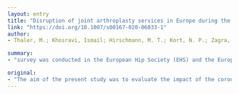 ```yaml
---
layout: entry
title: "Disruption of joint arthroplasty services in Europe during the COVID-19 pandemic: an online survey within the European Hip Society (EHS) and the European Knee Associates (EKA)"
link: "https://doi.org/10.1007/s00167-020-06033-1"
author:
- Thaler, M.; Khosravi, Ismail; Hirschmann, M. T.; Kort, N. P.; Zagra, L.; Epinette, J. A.; Liebensteiner, M. C.

summary:
- "survey was conducted in the European Hip Society (EHS) and the European Knee Associates (EKA) The survey consisted of 20 questions (single, multiple choice, ranked) Four topics were addressed: origin and surgical experience of the participant. The participant was asked to state whether dedicated surgery was stopped, delayed or cancelled. In most hospitals, periprosthetic fractures (87."

original:
- "The aim of the present study was to evaluate the impact of the coronavirus (COVID-19) pandemic on joint arthroplasty service in Europe by conducting an online survey of arthroplasty surgeons. The survey was conducted in the European Hip Society (EHS) and the European Knee Associates (EKA). The survey consisted of 20 questions (single, multiple choice, ranked). Four topics were addressed: (1) origin and surgical experience of the participant (four questions); (2) potential disruption of arthroplasty surgeries (12 questions); (3) influence of the COVID-19 pandemic on the particular arthroplasty surgeon (four questions); (4) a matrix provided 14 different arthroplasty surgeries and the participant was asked to state whether dedicated surgery was stopped, delayed or cancelled. Two-hundred and seventy-two surgeons (217 EHS, 55 EKA) from 40 different countries participated. Of the respondents, 25.7% stated that all surgeries were cancelled in their departments, while 68.4% responded that elective inpatient procedures were no longer being performed. With regard to the specific surgical procedures, nearly all primary TJA were cancelled (92.6%) as well as aseptic revisions (94.7%). In most hospitals, periprosthetic fractures (87.2%), hip arthroplasty for femoral neck fractures and septic revisions for acute infections (75.8%) were still being performed. During the current 2020 COVID-19 pandemic, we are experiencing a near-total shutdown of TJA. A massive cutback was observed for primary TJA and revision TJA, even in massively failed TJA with collapse, dislocation, component failure or imminent dislocation. Only life-threatening pathologies like periprosthetic fractures and acute septic TJA are currently undergoing surgical treatment. V."
---
```


